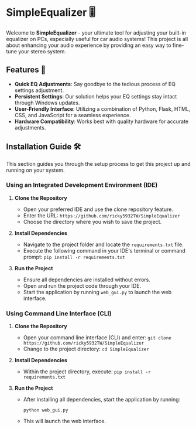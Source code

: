 # SimpleEqualizer 🎚️

Welcome to **SimpleEqualizer** - your ultimate tool for adjusting your built-in equalizer on PCs, especially useful for car audio systems! This project is all about enhancing your audio experience by providing an easy way to fine-tune your stereo system.

## Features 🌟

- **Quick EQ Adjustments**: Say goodbye to the tedious process of EQ settings adjustment.
- **Persistent Settings**: Our solution helps your EQ settings stay intact through Windows updates.
- **User-Friendly Interface**: Utilizing a combination of Python, Flask, HTML, CSS, and JavaScript for a seamless experience.
- **Hardware Compatibility**: Works best with quality hardware for accurate adjustments.

## Installation Guide 🛠️

This section guides you through the setup process to get this project up and running on your system.

### Using an Integrated Development Environment (IDE)

1. **Clone the Repository**
   - Open your preferred IDE and use the clone repository feature.
   - Enter the URL: `https://github.com/ricky5932TW/SimpleEqualizer`
   - Choose the directory where you wish to save the project.

2. **Install Dependencies**
   - Navigate to the project folder and locate the `requirements.txt` file.
   - Execute the following command in your IDE's terminal or command prompt: `pip install -r requirements.txt`

3. **Run the Project**
   - Ensure all dependencies are installed without errors.
   - Open and run the project code through your IDE.
   - Start the application by running `web_gui.py` to launch the web interface.

### Using Command Line Interface (CLI)

1. **Clone the Repository**
   - Open your command line interface (CLI) and enter: `git clone https://github.com/ricky5932TW/SimpleEqualizer`
   - Change to the project directory: `cd SimpleEqualizer`

2. **Install Dependencies**
   - Within the project directory, execute: `pip install -r requirements.txt`

3. **Run the Project**
   - After installing all dependencies, start the application by running:
     ```
     python web_gui.py
     ```
   - This will launch the web interface.



